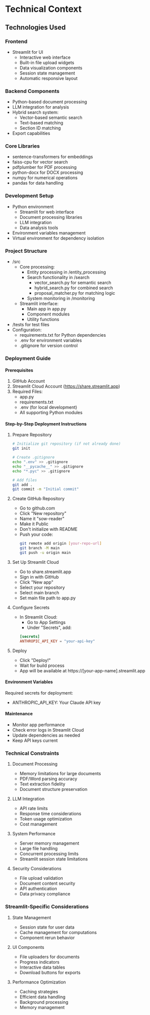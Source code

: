 # Technical Context

## Technologies Used

### Frontend
- Streamlit for UI
  - Interactive web interface
  - Built-in file upload widgets
  - Data visualization components
  - Session state management
  - Automatic responsive layout

### Backend Components
- Python-based document processing
- LLM integration for analysis
- Hybrid search system:
  - Vector-based semantic search
  - Text-based matching
  - Section ID matching
- Export capabilities

### Core Libraries
- sentence-transformers for embeddings
- faiss-cpu for vector search
- pdfplumber for PDF processing
- python-docx for DOCX processing
- numpy for numerical operations
- pandas for data handling

### Development Setup
- Python environment
  - Streamlit for web interface
  - Document processing libraries
  - LLM integration
  - Data analysis tools
- Environment variables management
- Virtual environment for dependency isolation

### Project Structure
- /src
  - Core processing:
    - Entity processing in /entity_processing
    - Search functionality in /search
      - vector_search.py for semantic search
      - hybrid_search.py for combined search
      - proposal_matcher.py for matching logic
    - System monitoring in /monitoring
  - Streamlit interface:
    - Main app in app.py
    - Component modules
    - Utility functions
- /tests for test files
- Configuration:
  - requirements.txt for Python dependencies
  - .env for environment variables
  - .gitignore for version control

### Deployment Guide

#### Prerequisites
1. GitHub Account
2. Streamlit Cloud Account (https://share.streamlit.app)
3. Required Files:
   - app.py
   - requirements.txt
   - .env (for local development)
   - All supporting Python modules

#### Step-by-Step Deployment Instructions

1. Prepare Repository
   ```bash
   # Initialize git repository (if not already done)
   git init
   
   # Create .gitignore
   echo ".env" >> .gitignore
   echo "__pycache__" >> .gitignore
   echo "*.pyc" >> .gitignore
   
   # Add files
   git add .
   git commit -m "Initial commit"
   ```

2. Create GitHub Repository
   - Go to github.com
   - Click "New repository"
   - Name it "sow-reader"
   - Make it Public
   - Don't initialize with README
   - Push your code:
     ```bash
     git remote add origin [your-repo-url]
     git branch -M main
     git push -u origin main
     ```

3. Set Up Streamlit Cloud
   - Go to share.streamlit.app
   - Sign in with GitHub
   - Click "New app"
   - Select your repository
   - Select main branch
   - Set main file path to app.py

4. Configure Secrets
   - In Streamlit Cloud:
     - Go to App Settings
     - Under "Secrets", add:
     ```toml
     [secrets]
     ANTHROPIC_API_KEY = "your-api-key"
     ```

5. Deploy
   - Click "Deploy!"
   - Wait for build process
   - App will be available at https://[your-app-name].streamlit.app

#### Environment Variables
Required secrets for deployment:
- ANTHROPIC_API_KEY: Your Claude API key

#### Maintenance
- Monitor app performance
- Check error logs in Streamlit Cloud
- Update dependencies as needed
- Keep API keys current

### Technical Constraints
1. Document Processing
   - Memory limitations for large documents
   - PDF/Word parsing accuracy
   - Text extraction fidelity
   - Document structure preservation

2. LLM Integration
   - API rate limits
   - Response time considerations
   - Token usage optimization
   - Cost management

3. System Performance
   - Server memory management
   - Large file handling
   - Concurrent processing limits
   - Streamlit session state limitations

4. Security Considerations
   - File upload validation
   - Document content security
   - API authentication
   - Data privacy compliance

### Streamlit-Specific Considerations
1. State Management
   - Session state for user data
   - Cache management for computations
   - Component rerun behavior

2. UI Components
   - File uploaders for documents
   - Progress indicators
   - Interactive data tables
   - Download buttons for exports

3. Performance Optimization
   - Caching strategies
   - Efficient data handling
   - Background processing
   - Memory management
